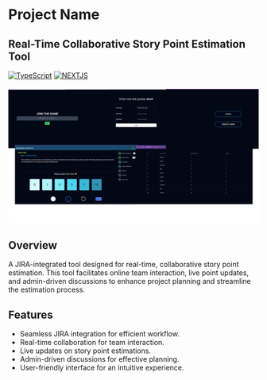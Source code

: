 # Project Name

## Real-Time Collaborative Story Point Estimation Tool

[![TypeScript](https://img.shields.io/badge/TypeScript-007ACC?style=for-the-badge&logo=typescript&logoColor=white)](LICENSE)
[![NEXTJS](https://img.shields.io/badge/next%20js-000000?style=for-the-badge&logo=nextdotjs&logoColor=white)](LICENSE)

<p align="center">
<img width="750px" src="public/snapshot-polling-app.png" alt="Description of your image">
</p>

## Overview
A JIRA-integrated tool designed for real-time, collaborative story point estimation. This tool facilitates online team interaction, live point updates, and admin-driven discussions to enhance project planning and streamline the estimation process.

## Features

- Seamless JIRA integration for efficient workflow.
- Real-time collaboration for team interaction.
- Live updates on story point estimations.
- Admin-driven discussions for effective planning.
- User-friendly interface for an intuitive experience.
